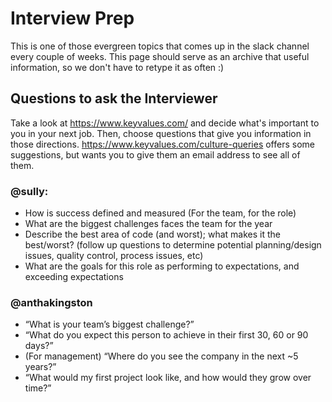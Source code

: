 # Interview Prep

This is one of those evergreen topics that comes up in the slack channel every couple of weeks. This page should serve as an archive that useful information, so we don't have to retype it as often :)

## Questions to ask the Interviewer

Take a look at https://www.keyvalues.com/ and decide what's important to you in your next job. Then, choose questions that give you information in those directions. https://www.keyvalues.com/culture-queries offers some suggestions, but wants you to give them an email address to see all of them.

### @sully:

- How is success defined and measured (For the team, for the role)
- What are the biggest challenges faces the team for the year
- Describe the best area of code (and worst); what makes it the best/worst? (follow up questions to determine potential planning/design issues, quality control, process issues, etc)
- What are the goals for this role as performing to expectations, and exceeding expectations

### @anthakingston

- “What is your team’s biggest challenge?”
- “What do you expect this person to achieve in their first 30, 60 or 90 days?”
- (For management) “Where do you see the company in the next ~5 years?”
- “What would my first project look like, and how would they grow over time?”

